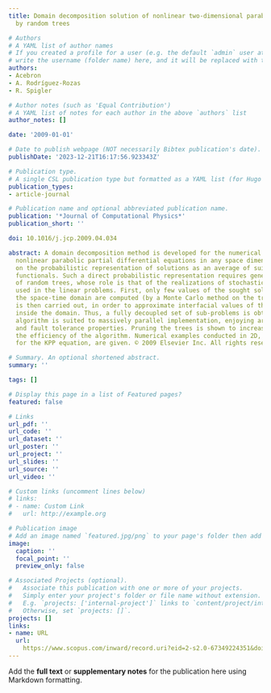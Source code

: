 ```yaml
---
title: Domain decomposition solution of nonlinear two-dimensional parabolic problems
  by random trees

# Authors
# A YAML list of author names
# If you created a profile for a user (e.g. the default `admin` user at `content/authors/admin/`), 
# write the username (folder name) here, and it will be replaced with their full name and linked to their profile.
authors:
- Acebron
- A. Rodríguez-Rozas
- R. Spigler

# Author notes (such as 'Equal Contribution')
# A YAML list of notes for each author in the above `authors` list
author_notes: []

date: '2009-01-01'

# Date to publish webpage (NOT necessarily Bibtex publication's date).
publishDate: '2023-12-21T16:17:56.923343Z'

# Publication type.
# A single CSL publication type but formatted as a YAML list (for Hugo requirements).
publication_types:
- article-journal

# Publication name and optional abbreviated publication name.
publication: '*Journal of Computational Physics*'
publication_short: ''

doi: 10.1016/j.jcp.2009.04.034

abstract: A domain decomposition method is developed for the numerical solution of
  nonlinear parabolic partial differential equations in any space dimension, based
  on the probabilistic representation of solutions as an average of suitable multiplicative
  functionals. Such a direct probabilistic representation requires generating a number
  of random trees, whose role is that of the realizations of stochastic processes
  used in the linear problems. First, only few values of the sought solution inside
  the space-time domain are computed (by a Monte Carlo method on the trees). An interpolation
  is then carried out, in order to approximate interfacial values of the solution
  inside the domain. Thus, a fully decoupled set of sub-problems is obtained. The
  algorithm is suited to massively parallel implementation, enjoying arbitrary scalability
  and fault tolerance properties. Pruning the trees is shown to increase appreciably
  the efficiency of the algorithm. Numerical examples conducted in 2D, including some
  for the KPP equation, are given. © 2009 Elsevier Inc. All rights reserved.

# Summary. An optional shortened abstract.
summary: ''

tags: []

# Display this page in a list of Featured pages?
featured: false

# Links
url_pdf: ''
url_code: ''
url_dataset: ''
url_poster: ''
url_project: ''
url_slides: ''
url_source: ''
url_video: ''

# Custom links (uncomment lines below)
# links:
# - name: Custom Link
#   url: http://example.org

# Publication image
# Add an image named `featured.jpg/png` to your page's folder then add a caption below.
image:
  caption: ''
  focal_point: ''
  preview_only: false

# Associated Projects (optional).
#   Associate this publication with one or more of your projects.
#   Simply enter your project's folder or file name without extension.
#   E.g. `projects: ['internal-project']` links to `content/project/internal-project/index.md`.
#   Otherwise, set `projects: []`.
projects: []
links:
- name: URL
  url: 
    https://www.scopus.com/inward/record.uri?eid=2-s2.0-67349224351&doi=10.1016%2fj.jcp.2009.04.034&partnerID=40&md5=638fe6072bb6f1a6dc008f3a84ef3d3d
---
```


Add the **full text** or **supplementary notes** for the publication here using Markdown formatting.
